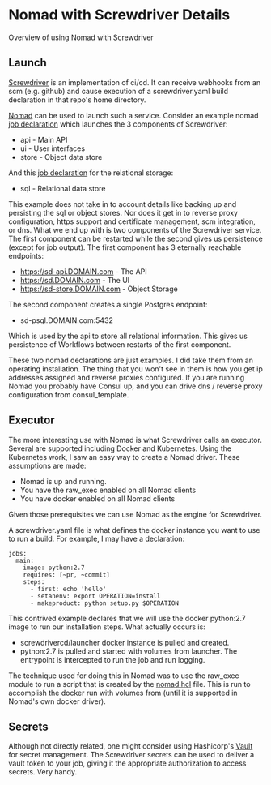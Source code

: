 # Nomad with Screwdriver Details

Overview of using Nomad with Screwdriver

## Launch

[Screwdriver](http://github.com/screwdriver-cd) is an implementation
of ci/cd.  It can receive webhooks from an scm (e.g. github) and cause
execution of a screwdriver.yaml build declaration in that repo's home
directory.

[Nomad](https://www.hashicorp.com/) can be used to launch
such a service. Consider an example nomad [job declaration](sd.nomad)
which launches the 3 components of Screwdriver:

* api - Main API
* ui - User interfaces
* store - Object data store

And this [job declaration](psql.nomad) for the relational storage: 

* sql - Relational data store

This example does not take in to account details like
backing up and persisting the sql or object stores. Nor does
it get in to reverse proxy configuration, https support and certificate
management, scm integration, or dns.  What we end up with is
two components of the Screwdriver service.  The first component can
be restarted while the second gives us persistence (except for job output).
The first component has 3 eternally reachable endpoints:

* https://sd-api.DOMAIN.com - The API
* https://sd.DOMAIN.com - The UI
* https://sd-store.DOMAIN.com - Object Storage

The second component creates a single Postgres endpoint:

* sd-psql.DOMAIN.com:5432

Which is used by the api to store all relational information.  This gives
us persistence of Workflows between restarts of the first component.

These two nomad declarations are just examples.  I did take them from an operating
installation.  The thing that you won't see in them is how you get ip addresses assigned
and reverse proxies configured.  If you are running Nomad you probably have
Consul up, and you can drive dns / reverse proxy configuration from consul_template.

## Executor

The more interesting use with Nomad is what Screwdriver calls an executor. Several
are supported including Docker and Kubernetes.  Using the Kubernetes work, I saw an
easy way to create a Nomad driver.  These assumptions are made:

* Nomad is up and running.
* You have the raw_exec enabled on all Nomad clients
* You have docker enabled on all Nomad clients

Given those prerequisites we can use Nomad as the engine for Screwdriver.

A screwdriver.yaml file is what defines the docker instance
you want to use to run a build. For example, I may have a declaration:

```
jobs:
  main:
    image: python:2.7
    requires: [~pr, ~commit]
    steps:
      - first: echo 'hello'
      - setanenv: export OPERATION=install
      - makeproduct: python setup.py $OPERATION
```

This contrived example declares that we will use the docker python:2.7 image to
run our installation steps. What actually occurs is:

* screwdrivercd/launcher docker instance is pulled and created.
* python:2.7 is pulled and started with volumes from launcher. The entrypoint is
  intercepted to run the job and run logging.

The technique used for doing this in Nomad was to use the raw_exec module
to run a script that is created by the [nomad.hcl](../config/nomad.hcl) file.
This is run to accomplish the docker run with volumes from (until it
is supported in Nomad's own docker driver).

## Secrets

Although not directly related, one might consider using Hashicorp's
[Vault](https://www.hashicorp.com/products/vault) for secret
management. The Screwdriver secrets can be used to deliver
a vault token to your job, giving it the appropriate authorization
to access secrets.  Very handy.
